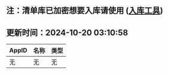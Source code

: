 ## 注：清单库已加密想要入库请使用 ([入库工具](https://github.com/BlankTMing/ManifestAutoUpdate/releases))

## 更新时间：2024-10-20 03:10:58
| AppID | 名称 | 类型  |
| :-------------------- | :----------------------------- | :----------- |
| 无 | 无 | 无 |

